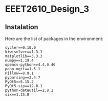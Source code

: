 # EEET2610_Design_3

## Instalation
Here are the list of packages in the environment:
```
cycler==0.10.0
kiwisolver==1.3.1
matplotlib==3.3.3
numpy==1.19.4
opencv-python==4.4.0.46
paho-mqtt==1.5.1
Pillow==8.0.1
pyparsing==2.4.7
PyQt5==5.15.2
PyQt5-sip==12.8.1
python-dateutil==2.8.1
six==1.15.0
```
